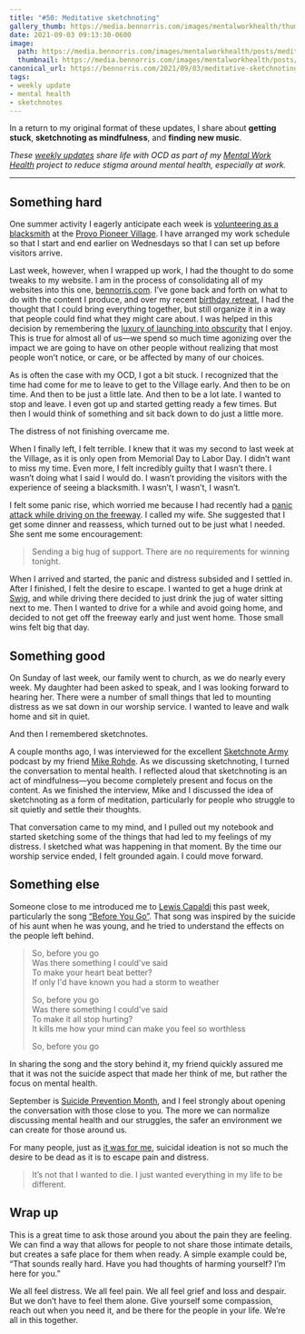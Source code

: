 ```yaml
---
title: "#50: Meditative sketchnoting"
gallery_thumb: https://media.bennorris.com/images/mentalworkhealth/thumbs/meditative-sketchnotes.jpg
date: 2021-09-03 09:13:30-0600
image: 
  path: https://media.bennorris.com/images/mentalworkhealth/posts/meditative-sketchnotes.jpg
  thumbnail: https://media.bennorris.com/images/mentalworkhealth/posts/thumbnails/meditative-sketchnotes.jpg
canonical_url: https://bennorris.com/2021/09/03/meditative-sketchnoting
tags:
- weekly update
- mental health
- sketchnotes
---
```


In a return to my original format of these updates, I share about **getting stuck**, **sketchnoting as mindfulness**, and **finding new music**.

_These [weekly updates](https://bennorris.com/tags/weekly-update/) share life with OCD as part of my [Mental Work Health](https://bennorris.com/mental-work-health) project to reduce stigma around mental health, especially at work._

***


## Something hard

One summer activity I eagerly anticipate each week is [volunteering as a blacksmith](https://bennorris.com/2021/08/12/angrily-pounding-metal) at the [Provo Pioneer Village](http://www.provopioneervillage.org/). I have arranged my work schedule so that I start and end earlier on Wednesdays so that I can set up before visitors arrive.

Last week, however, when I wrapped up work, I had the thought to do some tweaks to my website. I am in the process of consolidating all of my websites into this one, [bennorris.com](https://bennorris.com). I’ve gone back and forth on what to do with the content I produce, and over my recent [birthday retreat](https://bennorris.com/2021/08/20/birthday-getaway), I had the thought that I could bring everything together, but still organize it in a way that people could find what they might care about. I was helped in this decision by remembering the [luxury of launching into obscurity](https://bennorris.com/2016/05/31/the-luxury-of-launching-into-obscurity) that I enjoy. This is true for almost all of us—we spend so much time agonizing over the impact we are going to have on other people without realizing that most people won’t notice, or care, or be affected by many of our choices.

As is often the case with my OCD, I got a bit stuck. I recognized that the time had come for me to leave to get to the Village early. And then to be on time. And then to be just a little late. And then to be a lot late. I wanted to stop and leave. I even got up and started getting ready a few times. But then I would think of something and sit back down to do just a little more.

The distress of not finishing overcame me.

When I finally left, I felt terrible. I knew that it was my second to last week at the Village, as it is only open from Memorial Day to Labor Day. I didn’t want to miss my time. Even more, I felt incredibly guilty that I wasn’t there. I wasn’t doing what I said I would do. I wasn’t providing the visitors with the experience of seeing a blacksmith. I wasn’t, I wasn’t, I wasn’t.

I felt some panic rise, which worried me because I had recently had a [panic attack while driving on the freeway](https://bennorris.com/2021/08/27/panic-on-the-freeway). I called my wife. She suggested that I get some dinner and reassess, which turned out to be just what I needed. She sent me some encouragement:

> Sending a big hug of support. There are no requirements for winning tonight.

When I arrived and started, the panic and distress subsided and I settled in. After I finished, I felt the desire to escape. I wanted to get a huge drink at [Swig](https://www.swignsweets.com/), and while driving there decided to just drink the jug of water sitting next to me. Then I wanted to drive for a while and avoid going home, and decided to not get off the freeway early and just went home. Those small wins felt big that day.


## Something good

On Sunday of last week, our family went to church, as we do nearly every week. My daughter had been asked to speak, and I was looking forward to hearing her. There were a number of small things that led to mounting distress as we sat down in our worship service. I wanted to leave and walk home and sit in quiet.

And then I remembered sketchnotes.

A couple months ago, I was interviewed for the excellent [Sketchnote Army](https://sketchnotearmy.com/) podcast by my friend [Mike Rohde](https://rohdesign.com/). As we discussing sketchnoting, I turned the conversation to mental health. I reflected aloud that sketchnoting is an act of mindfulness—you become completely present and focus on the content. As we finished the interview, Mike and I discussed the idea of sketchnoting as a form of meditation, particularly for people who struggle to sit quietly and settle their thoughts.

That conversation came to my mind, and I pulled out my notebook and started sketching some of the things that had led to my feelings of my distress. I sketched what was happening in that moment. By the time our worship service ended, I felt grounded again. I could move forward.


## Something else

Someone close to me introduced me to [Lewis Capaldi](https://en.wikipedia.org/wiki/Lewis_Capaldi) this past week, particularly the song [“Before You Go”](https://en.wikipedia.org/wiki/Before_You_Go_(Lewis_Capaldi_song)). That song was inspired by the suicide of his aunt when he was young, and he tried to understand the effects on the people left behind.

> So, before you go  
> Was there something I could've said  
> To make your heart beat better?  
> If only I'd have known you had a storm to weather
> 
> So, before you go  
> Was there something I could've said  
> To make it all stop hurting?  
> It kills me how your mind can make you feel so worthless
> 
> So, before you go

In sharing the song and the story behind it, my friend quickly assured me that it was not the suicide aspect that made her think of me, but rather the focus on mental health.

September is [Suicide Prevention Month](https://www.nami.org/Get-Involved/Awareness-Events/Suicide-Prevention-Awareness-Month), and I feel strongly about opening the conversation with those close to you. The more we can normalize discussing mental health and our struggles, the safer an environment we can create for those around us.

For many people, just as [it was for me](https://bennorris.com/2021/08/12/angrily-pounding-metal), suicidal ideation is not so much the desire to be dead as it is to escape pain and distress.

> It’s not that I wanted to die. I just wanted everything in my life to be different.


## Wrap up

This is a great time to ask those around you about the pain they are feeling. We can find a way that allows for people to not share those intimate details, but creates a safe place for them when ready. A simple example could be, “That sounds really hard. Have you had thoughts of harming yourself? I’m here for you.”

We all feel distress. We all feel pain. We all feel grief and loss and despair. But we don’t have to feel them alone. Give yourself some compassion, reach out when you need it, and be there for the people in your life. We’re all in this together.

